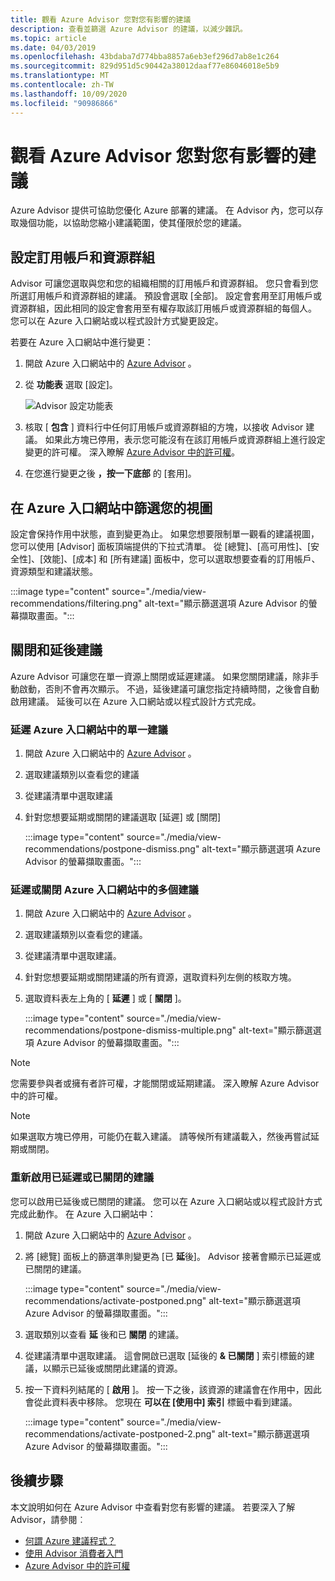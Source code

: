```yaml
---
title: 觀看 Azure Advisor 您對您有影響的建議
description: 查看並篩選 Azure Advisor 的建議，以減少雜訊。
ms.topic: article
ms.date: 04/03/2019
ms.openlocfilehash: 43bdaba7d774bba8857a6eb3ef296d7ab8e1c264
ms.sourcegitcommit: 829d951d5c90442a38012daaf77e86046018e5b9
ms.translationtype: MT
ms.contentlocale: zh-TW
ms.lasthandoff: 10/09/2020
ms.locfileid: "90986866"
---
```

# <a name="view-azure-advisor-recommendations-that-matter-to-you"></a>觀看 Azure Advisor 您對您有影響的建議

Azure Advisor 提供可協助您優化 Azure 部署的建議。 在 Advisor 內，您可以存取幾個功能，以協助您縮小建議範圍，使其僅限於您的建議。

## <a name="configure-subscriptions-and-resource-groups"></a>設定訂用帳戶和資源群組

Advisor 可讓您選取與您和您的組織相關的訂用帳戶和資源群組。 您只會看到您所選訂用帳戶和資源群組的建議。 預設會選取 [全部]。 設定會套用至訂用帳戶或資源群組，因此相同的設定會套用至有權存取該訂用帳戶或資源群組的每個人。 您可以在 Azure 入口網站或以程式設計方式變更設定。

若要在 Azure 入口網站中進行變更：

1. 開啟 Azure 入口網站中的 [Azure Advisor](https://aka.ms/azureadvisordashboard) 。

1. 從 **功能表** 選取 [設定]。

   ![Advisor 設定功能表](./media/view-recommendations/configuration.png)

1. 核取 [ **包含** ] 資料行中任何訂用帳戶或資源群組的方塊，以接收 Advisor 建議。 如果此方塊已停用，表示您可能沒有在該訂用帳戶或資源群組上進行設定變更的許可權。 深入瞭解 [Azure Advisor 中的許可權](permissions.md)。

1. 在您進行變更之後 **，按一下底部** 的 [套用]。

## <a name="filtering-your-view-in-the-azure-portal"></a>在 Azure 入口網站中篩選您的視圖

設定會保持作用中狀態，直到變更為止。 如果您想要限制單一觀看的建議視圖，您可以使用 [Advisor] 面板頂端提供的下拉式清單。 從 [總覽]、[高可用性]、[安全性]、[效能]、[成本] 和 [所有建議] 面板中，您可以選取想要查看的訂用帳戶、資源類型和建議狀態。

   :::image type="content" source="./media/view-recommendations/filtering.png" alt-text="顯示篩選選項 Azure Advisor 的螢幕擷取畫面。":::

## <a name="dismissing-and-postponing-recommendations"></a>關閉和延後建議

Azure Advisor 可讓您在單一資源上關閉或延遲建議。 如果您關閉建議，除非手動啟動，否則不會再次顯示。 不過，延後建議可讓您指定持續時間，之後會自動啟用建議。 延後可以在 Azure 入口網站或以程式設計方式完成。

### <a name="postpone-a-single-recommendation-in-the-azure-portal"></a>延遲 Azure 入口網站中的單一建議 

1. 開啟 Azure 入口網站中的 [Azure Advisor](https://aka.ms/azureadvisordashboard) 。
1. 選取建議類別以查看您的建議
1. 從建議清單中選取建議
1. 針對您想要延期或關閉的建議選取 [延遲] 或 [關閉]

     :::image type="content" source="./media/view-recommendations/postpone-dismiss.png" alt-text="顯示篩選選項 Azure Advisor 的螢幕擷取畫面。":::

### <a name="postpone-or-dismiss-a-multiple-recommendations-in-the-azure-portal"></a>延遲或關閉 Azure 入口網站中的多個建議

1. 開啟 Azure 入口網站中的 [Azure Advisor](https://aka.ms/azureadvisordashboard) 。
1. 選取建議類別以查看您的建議。
1. 從建議清單中選取建議。
1. 針對您想要延期或關閉建議的所有資源，選取資料列左側的核取方塊。
1. 選取資料表左上角的 [ **延遲** ] 或 [ **關閉** ]。

     :::image type="content" source="./media/view-recommendations/postpone-dismiss-multiple.png" alt-text="顯示篩選選項 Azure Advisor 的螢幕擷取畫面。":::

> [!NOTE]
> 您需要參與者或擁有者許可權，才能關閉或延期建議。 深入瞭解 Azure Advisor 中的許可權。

> [!NOTE]
> 如果選取方塊已停用，可能仍在載入建議。 請等候所有建議載入，然後再嘗試延期或關閉。

### <a name="reactivate-a-postponed-or-dismissed-recommendation"></a>重新啟用已延遲或已關閉的建議

您可以啟用已延後或已關閉的建議。 您可以在 Azure 入口網站或以程式設計方式完成此動作。 在 Azure 入口網站中：

1. 開啟 Azure 入口網站中的 [Azure Advisor](https://aka.ms/azureadvisordashboard) 。

1. 將 [總覽] 面板上的篩選準則變更為 [已 **延**後]。 Advisor 接著會顯示已延遲或已關閉的建議。

    :::image type="content" source="./media/view-recommendations/activate-postponed.png" alt-text="顯示篩選選項 Azure Advisor 的螢幕擷取畫面。":::

1. 選取類別以查看 **延** 後和已 **關閉** 的建議。

1. 從建議清單中選取建議。 這會開啟已選取 [延後的 **& 已關閉** ] 索引標籤的建議，以顯示已延後或關閉此建議的資源。

1. 按一下資料列結尾的 [ **啟用** ]。 按一下之後，該資源的建議會在作用中，因此會從此資料表中移除。 您現在 **可以在 [使用中] 索引** 標籤中看到建議。
 
     :::image type="content" source="./media/view-recommendations/activate-postponed-2.png" alt-text="顯示篩選選項 Azure Advisor 的螢幕擷取畫面。":::

## <a name="next-steps"></a>後續步驟

本文說明如何在 Azure Advisor 中查看對您有影響的建議。 若要深入了解 Advisor，請參閱︰ 

- [何謂 Azure 建議程式？](advisor-overview.md)
- [使用 Advisor 消費者入門](advisor-get-started.md)
- [Azure Advisor 中的許可權](permissions.md)



